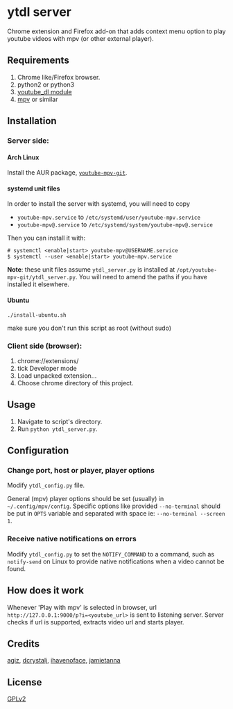 # ytdl server

Chrome extension and Firefox add-on that adds context menu option to play youtube videos with mpv (or other external player).

## Requirements

1. Chrome like/Firefox browser.
2. python2 or python3
3. [youtube\_dl module](http://rg3.github.io/youtube-dl)
4. [mpv](http://mpv.io) or similar

## Installation

### Server side:

#### Arch Linux

Install the AUR package, [`youtube-mpv-git`](https://aur.archlinux.org/packages/youtube-mpv-git).

#### systemd unit files

In order to install the server with systemd, you will need to copy
- `youtube-mpv.service` to `/etc/systemd/user/youtube-mpv.service`
- `youtube-mpv@.service` to `/etc/systemd/system/youtube-mpv@.service`

Then you can install it with:

```
# systemctl <enable|start> youtube-mpv@USERNAME.service
$ systemctl --user <enable|start> youtube-mpv.service
```

**Note**: these unit files assume `ytdl_server.py` is installed at
`/opt/youtube-mpv-git/ytdl_server.py`. You will need to amend the paths if you
have installed it elsewhere.

#### Ubuntu

```
./install-ubuntu.sh
```

make sure you don't run this script as root (without sudo)


### Client side (browser):

1. chrome://extensions/
2. tick Developer mode
3. Load unpacked extension...
4. Choose chrome directory of this project.

## Usage

1. Navigate to script's directory.
2. Run `python ytdl_server.py`.

## Configuration

### Change port, host or player, player options

Modify `ytdl_config.py` file.

General (mpv) player options should be set (usually) in
`~/.config/mpv/config`. Specific options like provided
`--no-terminal` should be put in `OPTS` variable and
separated with space ie: `--no-terminal --screen 1`.

### Receive native notifications on errors

Modify `ytdl_config.py` to set the `NOTIFY_COMMAND` to a command, such as
`notify-send` on Linux to provide native notifications when a video cannot be
found.

## How does it work

Whenever 'Play with mpv' is selected in browser,
url `http://127.0.0.1:9000/p?i=<youtube_url>` is
sent to listening server. Server checks if url is
supported, extracts video url and starts player.

## Credits

[agiz](https://github.com/agiz), [dcrystalj](https://github.com/dcrystalj), [ihavenoface](https://github.com/ihavenoface), [jamietanna](https://github.com/jamietanna)

## License

[GPLv2](https://github.com/agiz/youtube-mpv/blob/master/LICENSE)
